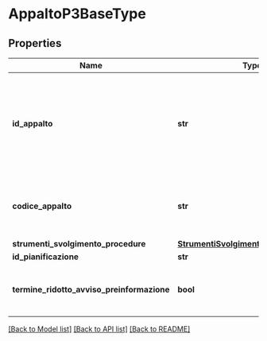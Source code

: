 # AppaltoP3BaseType

## Properties
Name | Type | Description | Notes
------------ | ------------- | ------------- | -------------
**id_appalto** | **str** | Codice univoco dell&#x27;appalto. il campo viene determinato da anac e restituito nelle response. viene dunque ignorato il valore inserito nelle put/post. | [optional] 
**codice_appalto** | **str** | Identificativo univoco dell&#x27;appalto definito dalla Stazione Appaltante | 
**strumenti_svolgimento_procedure** | [**StrumentiSvolgimentoProcedureEnum**](StrumentiSvolgimentoProcedureEnum.md) |  | [optional] 
**id_pianificazione** | **str** | ID pianificazione | [optional] 
**termine_ridotto_avviso_preinformazione** | **bool** | E&#x27; stato utilizzato un termine ridotto con avviso di preinformazione? | [optional] 

[[Back to Model list]](../README.md#documentation-for-models) [[Back to API list]](../README.md#documentation-for-api-endpoints) [[Back to README]](../README.md)

